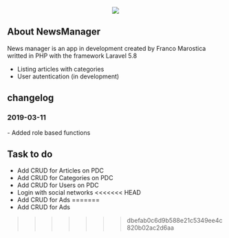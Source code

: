 <p align="center"><img src="https://laravel.com/assets/img/components/logo-laravel.svg"></p>

## About NewsManager

News manager is an app in development created by Franco Marostica writted in PHP with the framework Laravel 5.8

- Listing articles with categories
- User autentication (in development)

## changelog

<h3>2019-03-11</h3>
- Added role based functions

## Task to do

- Add CRUD for Articles on PDC
- Add CRUD for Categories on PDC
- Add CRUD for Users on PDC
- Login with social networks
<<<<<<< HEAD
- Add CRUD for Ads
=======
- Add CRUD for Ads
>>>>>>> dbefab0c6d9b588e21c5349ee4c820b02ac2d6aa
